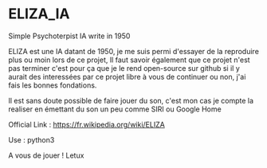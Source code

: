 # ELIZA_IA
Simple Psychoterpist IA write in 1950


ELIZA est une IA datant de 1950, je me suis permi d'essayer de la reproduire plus ou moin lors de ce projet,
Il faut savoir également que ce projet n'est pas terminer c'est pour ça que je le rend open-source sur github
si il y aurait des interessées par ce projet libre à vous de continuer ou non, j'ai fais les bonnes fondations.

Il est sans doute possible de faire jouer du son, c'est mon cas je compte la realiser en émettant du son un peu comme SIRI ou Google Home

Official Link : https://fr.wikipedia.org/wiki/ELIZA

Use : python3 <file>

A vous de jouer !
Letux
